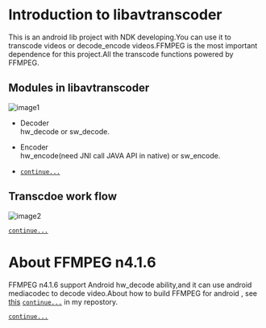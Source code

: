 # Introduction to libavtranscoder
This is an android lib project with NDK developing.You can use it to transcode videos or decode_encode videos.FFMPEG is the most important dependence for this project.All the transcode
functions powered by FFMPEG.   

## Modules in libavtranscoder
![image1](https://md-image-bucket.oss-cn-guangzhou.aliyuncs.com/github_project_avtranscoder_struct.png)
   
* Decoder    
hw_decode or sw_decode.   

* Encoder    
hw_encode(need JNI call JAVA API in native) or sw_encode.    

* [`continue...`]()


## Transcdoe work flow    
![image2](https://md-image-bucket.oss-cn-guangzhou.aliyuncs.com/github_project_avtranscoder_work_flow_1.png)

 [`continue...`]()

## 
# About FFMPEG n4.1.6
FFMPEG n4.1.6 support Android hw_decode ability,and it can use android mediacodec to decode
video.About how to build FFMPEG for android , see [this][1] [`continue...`]() in my repostory.


 [`continue...`]()

[1]:https://www.zhihu.com/question/23378396